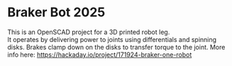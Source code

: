 # Braker Bot 2025
This is an OpenSCAD project for a 3D printed robot leg.    
It operates by delivering power to joints using differentials and spinning disks.  Brakes clamp down on the disks to transfer torque to the joint.
More info here: https://hackaday.io/project/171924-braker-one-robot
